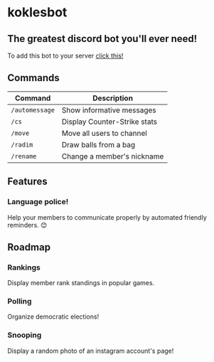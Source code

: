 # koklesbot
## The greatest discord bot you'll ever need!

To add this bot to your server [click this!](https://discord.com/oauth2/authorize?client_id=1028334262656700506&scope=bot&permissions=1099511627775)

## Commands
| Command | Description |
| --- | --- |
| `/automessage` | Show informative messages |
| `/cs` | Display Counter-Strike stats |
| `/move` | Move all users to channel |
| `/radim` | Draw balls from a bag |
| `/rename` | Change a member's nickname |

## Features
### Language police!
Help your members to communicate properly by automated friendly reminders. 😊

## Roadmap
### Rankings
Display member rank standings in popular games.

### Polling
Organize democratic elections!

### Snooping
Display a random photo of an instagram account's page!